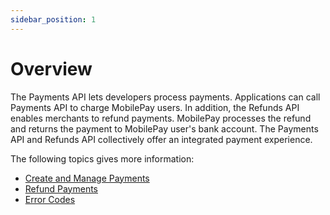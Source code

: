 ```yaml
---
sidebar_position: 1
---
```


# Overview

The Payments API lets developers process payments. Applications can call Payments API to charge MobilePay users. In addition, the Refunds API enables merchants to refund payments. MobilePay processes the refund and returns the payment to MobilePay user's bank account. The Payments API and Refunds API collectively offer an integrated payment experience.

The following topics gives more information:

- [Create and Manage Payments](/docs/app-payments/payments-refunds/create-payments)
- [Refund Payments](/docs/app-payments/payments-refunds/refund-payments)
- [Error Codes](/docs/app-payments/payments-refunds/error-codes)
